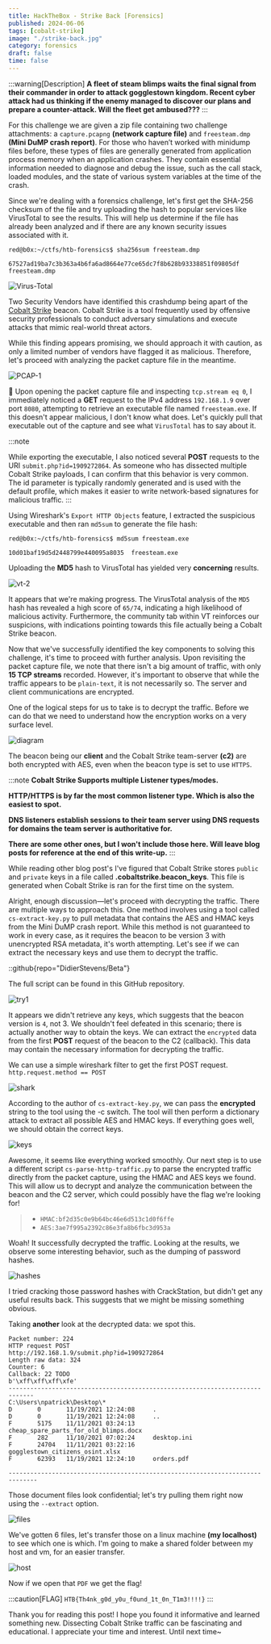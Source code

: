 ```yaml
---
title: HackTheBox - Strike Back [Forensics]
published: 2024-06-06
tags: [cobalt-strike]
image: "./strike-back.jpg"
category: forensics
draft: false
time: false
---
```


:::warning[Description]
**A fleet of steam blimps waits the final signal from their commander in order to attack gogglestown kingdom. Recent cyber attack had us thinking if the enemy managed to discover our plans and prepare a counter-attack. Will the fleet get ambused???** 
:::


For this challenge we are given a zip file containing two challenge attachments: a `capture.pcapng` **(network capture file)**  and `freesteam.dmp` **(Mini DuMP crash report)**. For those who haven’t worked with minidump files before, these types of files are generally generated from application process memory when an application crashes. They contain essential information needed to diagnose and debug the issue, such as the call stack, loaded modules, and the state of various system variables at the time of the crash. 

Since we're dealing with a forensics challenge, let's first get the SHA-256 checksum of the file and try uploading the hash to popular services like VirusTotal to see the results. This will help us determine if the file has already been analyzed and if there are any known security issues associated with it.

```shell
red@b0x:~/ctfs/htb-forensics$ sha256sum freesteam.dmp 

67527ad19ba7c3b363a4b6fa6ad8664e77ce65dc7f8b628b93338851f09805df  freesteam.dmp
```

![Virus-Total](./vt.png)

Two Security Vendors have identified this crashdump being apart of the [Cobalt Strike](https://attack.mitre.org/software/S0154/) beacon. Cobalt Strike is a tool frequently used by offensive security professionals to conduct adversary simulations and execute attacks that mimic real-world threat actors.

While this finding appears promising, we should approach it with caution, as only a limited number of vendors have flagged it as malicious. Therefore, let's proceed with analyzing the packet capture file in the meantime.

![PCAP-1](./pcap1.png)  

👀 Upon opening the packet capture file and inspecting `tcp.stream eq 0`, I immediately noticed a **GET** request to the IPv4 address `192.168.1.9` over port `8080`, attempting to retrieve an executable file named `freesteam.exe`. If this doesn't appear malicious, I don't know what does. Let's quickly pull that executable out of the capture and see what `VirusTotal` has to say about it. 

:::note

While exporting the executable, I also noticed several **POST** requests to the URI `submit.php?id=1909272864`. As someone who has dissected multiple Cobalt Strike payloads, I can confirm that this behavior is very common. The id parameter is typically randomly generated and is used with the default profile, which makes it easier to write network-based signatures for malicious traffic.
:::

Using Wireshark's `Export HTTP Objects` feature, I extracted the suspicious executable and then ran `md5sum` to generate the file hash:

```shell
red@b0x:~/ctfs/htb-forensics$ md5sum freesteam.exe 

10d01baf19d5d2448799e440095a8035  freesteam.exe
```

Uploading the **MD5** hash to VirusTotal has yielded very **concerning** results.

![vt-2](./vt2.png) 

It appears that we're making progress. The VirusTotal analysis of the `MD5` hash has revealed a high score of `65/74`, indicating a high likelihood of malicious activity. Furthermore, the community tab within VT reinforces our suspicions, with indications pointing towards this file actually being a Cobalt Strike beacon.

Now that we've successfully identified the key components to solving this challenge, it's time to proceed with further analysis. Upon revisiting the packet capture file, we note that there isn't a big amount of traffic, with only **15 TCP streams** recorded. However, it's important to observe that while the traffic appears to be `plain-text`, it is not necessarily so. The server and client communications are encrypted.

One of the logical steps for us to take is to decrypt the traffic. Before we can do that we need to understand how the encryption works on a very surface level. 

![diagram](./diagram.png) 

The beacon being our **client** and the Cobalt Strike team-server **(c2)** are both encrypted with AES, even when the beacon type is set to use `HTTPS`.

:::note
**Cobalt Strike Supports multiple Listener types/modes.** 

**HTTP/HTTPS is by far the most common listener type. Which is also the easiest to spot.**

**DNS listeners establish sessions to their team server using DNS requests for domains the team server is authoritative for.**

**There are some other ones, but I won't include those here. Will leave blog posts for reference at the end of this write-up.**
:::

While reading other blog post's I've figured that Cobalt Strike stores `public` and `private` keys in a file called **.cobaltstrike.beacon_keys**. This file is generated when Cobalt Strike is ran for the first time on the system.

Alright, enough discussion—let's proceed with decrypting the traffic. There are multiple ways to approach this. One method involves using a tool called `cs-extract-key.py` to pull metadata that contains the AES and HMAC keys from the Mini DuMP crash report. While this method is not guaranteed to work in every case, as it requires the beacon to be version 3 with unencrypted RSA metadata, it's worth attempting. Let's see if we can extract the necessary keys and use them to decrypt the traffic.


::github{repo="DidierStevens/Beta"}

The full script can be found in this GitHub repository.

![try1](./try1.png) 


It appears we didn't retrieve any keys, which suggests that the beacon version is `4`, not 3. We shouldn't feel defeated in this scenario; there is actually another way to obtain the keys. We can extract the `encrypted` data from the first **POST** request of the beacon to the C2 (callback). This data may contain the necessary information for decrypting the traffic. 

We can use a simple wireshark filter to get the first POST request. `http.request.method == POST`

![shark](./shark.png) 

According to the author of `cs-extract-key.py`, we can pass the **encrypted** string to the tool using the -c switch. The tool will then perform a dictionary attack to extract all possible AES and HMAC keys. If everything goes well, we should obtain the correct keys.

![keys](./keys.png) 


Awesome, it seems like everything worked smoothly. Our next step is to use a different script `cs-parse-http-traffic.py` to parse the encrypted traffic directly from the packet capture, using the HMAC and AES keys we found. This will allow us to decrypt and analyze the communication between the beacon and the C2 server, which could possibly have the flag we're looking for!


> * `HMAC:bf2d35c0e9b64bc46e6d513c1d0f6ffe`
> * `AES:3ae7f995a2392c86e3fa8b6fbc3d953a`

Woah! It successfully decrypted the traffic. Looking at the results, we observe some interesting behavior, such as the dumping of password hashes.

![hashes](./hashes.png)

I tried cracking those password hashes with CrackStation, but didn't get any useful results back. This suggests that we might be missing something obvious.

Taking **another** look at the decrypted data: we spot this.

```
Packet number: 224
HTTP request POST
http://192.168.1.9/submit.php?id=1909272864
Length raw data: 324
Counter: 6
Callback: 22 TODO
b'\xff\xff\xff\xfe'
-----------------------------------------------------------------------------
C:\Users\npatrick\Desktop\*
D       0       11/19/2021 12:24:08     .
D       0       11/19/2021 12:24:08     ..
F       5175    11/11/2021 03:24:13     cheap_spare_parts_for_old_blimps.docx
F       282     11/10/2021 07:02:24     desktop.ini
F       24704   11/11/2021 03:22:16     gogglestown_citizens_osint.xlsx
F       62393   11/19/2021 12:24:10     orders.pdf

------------------------------------------------------------------------------
```

Those document files look confidential; let's try pulling them right now using the `--extract` option.


![files](./extracted.png)

We've gotten 6 files, let's transfer those on a linux machine **(my localhost)** to see which one is which. I'm going to make a shared folder between my host and vm, for an easier transfer.

![host](./flag.png)

Now if we open that `PDF` we get the flag!


:::caution[FLAG]
`HTB{Th4nk_g0d_y0u_f0und_1t_0n_T1m3!!!!}`
:::

Thank you for reading this post! I hope you found it informative and learned something new. Dissecting Cobalt Strike traffic can be fascinating and educational. I appreciate your time and interest. Until next time~